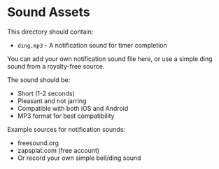 # Sound Assets

This directory should contain:

- `ding.mp3` - A notification sound for timer completion

You can add your own notification sound file here, or use a simple ding sound from a royalty-free source.

The sound should be:

- Short (1-2 seconds)
- Pleasant and not jarring
- Compatible with both iOS and Android
- MP3 format for best compatibility

Example sources for notification sounds:

- freesound.org
- zapsplat.com (free account)
- Or record your own simple bell/ding sound
